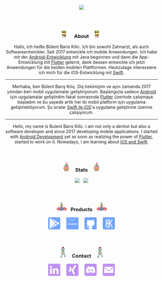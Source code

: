 <p align="center"><img src="https://github-readme-streak-stats.herokuapp.com?user=BBarisKilic&theme=tokyonight" height = 190></p>

&nbsp;

### **<p align="center"> <img src="images/spongebob.gif" alt="Gif" height="36" width="36"> &nbsp; About &nbsp; <img src="images/spongebob.gif" alt="Gif" height="36" width="36"> </p>**

<div align="center">

Hallo, ich heiße Bülent Baris Kilic. Ich bin sowohl Zahnarzt, als auch Softwareentwickler. Seit 2017 entwickle ich mobile Anwendungen. Ich habe mit der [Android-Entwicklung](https://developer.android.com/) mit Java begonnen und dann die App-Entwicklung mit [Flutter](https://flutter.dev/) gelernt, dank dessen entwickle ich jetzt Anwendungen für die beiden mobilen Plattformen. Heutzutage interessiere ich mich für die iOS-Entwicklung mit [Swift](https://developer.apple.com/swift/).

---

Merhaba, ben Bülent Barış Kılıç. Diş hekimiyim ve aynı zamanda 2017 yılından beri mobil uygulamalar geliştiriyorum. Başlangıçta sadece [Android](https://developer.android.com/) için uygulamalar geliştirdim fakat sonrasında [Flutter](https://flutter.dev/) üzerinde çalışmaya başladım ve bu sayede artik her iki mobil platform için uygulama geliştirebiliyorum. Şu sıralar [Swift ile iOS](https://developer.apple.com/swift/)'a uygulama geliştirme üzerine çalışıyorum.

---

Hello, my name is Bulent Baris Kilic. I am not only a dentist but also a software developer and since 2017 developing mobile applications. I started with [Android Development](https://developer.android.com/) yet as soon as realizing the power of [Flutter](https://flutter.dev/), started to work on it. Nowadays, I am learning about [iOS and Swift](https://developer.apple.com/swift/).

</div>

&nbsp;

### **<p align="center"> <img src="images/patrick.gif" alt="Gif" height="36" width="36"> &nbsp; Stats &nbsp; <img src="images/patrick.gif" alt="Gif" height="36" width="36"> </p>**

<p align="center"><img src="https://github-readme-stats.vercel.app/api?username=BBarisKilic&theme=tokyonight&include_all_commits=false&show_icons=true&count_private=true&disable_animations" height = "190"> &nbsp; <img src="https://github-readme-stats.vercel.app/api/top-langs/?username=BBarisKilic&theme=tokyonight&layout=compact&langs_count=8&hide=Objective-C,CMake,Makefile,HTML" height = "190"></p>

&nbsp;

### **<p align="center"> <img src="images/mr_krabs.gif" alt="Gif" height="36" width="36"> &nbsp; Products &nbsp; <img src="images/mr_krabs.gif" alt="Gif" height="36" width="36"> </p>**

<div align="center">
 
[<img src="images/playstore.svg" alt="PlayStore" height="40" width="40">](https://play.google.com/store/apps/dev?id=6196030909266635434) &nbsp; &nbsp; 
[<img src="images/appgallery.svg" alt="AppGallery" height="40" width="40">](https://appgallery.huawei.com/#/app/C104396175) &nbsp; &nbsp; 
[<img src="images/github.svg" alt="GitHub" height="40" width="40">](https://github.com/BBKDevelopment) &nbsp; &nbsp; 
[<img src="images/bbk_development.svg" alt="BBK Development" height="40" width="40">](https://www.bbkdevelopment.com)
</div>

&nbsp;

### **<p align="center"> <img src="images/squidward.gif" alt="Gif" height="36" width="36"> &nbsp; Contact &nbsp; <img src="images/squidward.gif" alt="Gif" height="36" width="36"> </p>**

<div align="center">

[<img src="images/linkedin.svg" alt="LinkedIn" height="40" width="40">](https://www.linkedin.com/in/bbariskilic) &nbsp; &nbsp;
[<img src="images/xing.svg" alt="Xing" height="40" width="40">](https://www.xing.com/profile/BuelentBaris_Kilic/cv) &nbsp; &nbsp; 
[<img src="images/dc.svg" alt="Discord" height="40" width="40">](https://discordapp.com/users/276698800129703936) &nbsp; &nbsp; 
[<img src="images/mail.svg" alt="Mail" height="40" width="40">](mailto:baris@bbkdevelopment.com)
 </div>
